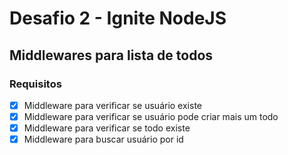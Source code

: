 # Desafio 2 - Ignite NodeJS

## Middlewares para lista de todos

### Requisitos

- [x] Middleware para verificar se usuário existe
- [x] Middleware para verificar se usuário pode criar mais um todo
- [x] Middleware para verificar se todo existe
- [x] Middleware para buscar usuário por id
